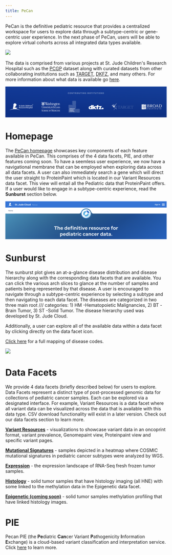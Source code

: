 ```yaml
---
title: PeCan
---
```


PeCan is the definitive pediatric resource that provides a centralized workspace for users to explore data through a subtype-centric or gene-centric user experience. In the next phase of PeCan, users will be able to explore virtual cohorts across all integrated data types available. 

![](./Sunburst_placeholder.png)

The data is comprised from various projects at St. Jude Children's Research Hospital such as the [PCGP](https://www.stjude.cloud/studies/pediatric-cancer-genome-project/) dataset along with curated datasets from other collaborating institutions such as [TARGET](https://ocg.cancer.gov/programs/target), [DKFZ](https://www.dkfz.de/en/index.html), and many others. For more information about what data is available go [here](https://university.stjude.cloud/docs/pecan/data/). 

![](./logos.png)

# Homepage 
The [PeCan homepage](https://pecan.stjude.cloud/home) showcases key components of each feature available in PeCan. This comprises of the 4 data facets, PIE, and other features coming soon. To have a seemless user experience, we now have a navigational membrane that can be employed when exploring data across all data facets. A user can also immediately search a gene which will direct the user straight to ProteinPaint which is located in our Variant Resources data facet. This view will entail all the Pediatric data that ProteinPaint offers. If a user would like to engage in a subtype-centric experience, read the **Sunburst** section below.

![](./definitive_placeholder.png)

# Sunburst
The sunburst plot gives an at-a-glance disease distribution and disease hierarchy along with the corresponding data facets that are available. You can click the various arch slices to glance at the number of samples and patients being represented by that disease. A user is encouraged to navigate through a subtype-centric experience by selecting a subtype and then navigating to each data facet. The diseases are categorized in two three main root /// categories: 1) HM -Hematopoietic Malignancies, 2) BT -Brain Tumor, 3) ST -Solid Tumor. The disease hierarchy used was developed by St. Jude Cloud. 

Additionally, a user can explore all of the available data within a data facet by clicking directly on the data facet icon. 

[Click here](../genomics-platform/requesting-data/about-our-data/#short-disease-code-mapping) for a full mapping of disease codes.

![](./Sunburst_placeholder.png)


# Data Facets
We provide 4 data facets (briefly described below) for users to explore. Data Facets represent a distinct type of post-processed genomic data for collections of pediatric cancer samples. Each can be explored via a designated interface. For example, Variant Resources is a data facet where all variant data can be visualized across the data that is available with this data type. CSV download functionality will exist in a later version. Check out our data facets section to learn more. 

**[Variant Resources](https://university.stjude.cloud/docs/pecan/variant-resources/)** - visualizations to showcase variant data in an oncoprint format, variant prevalence, Genomepaint view, Proteinpaint view and specific variant pages.

**[Mutational Signatures](https://university.stjude.cloud/docs/pecan/mut-sigs/)** - samples depicted in a heatmap where COSMIC mutational signatures in pediatric cancer subtypes were analyzed by WGS. 

**[Expression](https://university.stjude.cloud/docs/pecan/expression/)** - the expression landscape of RNA-Seq fresh frozen tumor samples.

**[Histology](https://university.stjude.cloud/docs/pecan/histology/)** - solid tumor samples that have histology imaging (all HNE) with some linked to the methylation data in the Epigenetic data facet. 

**[Epigenetic (coming soon)](https://university.stjude.cloud/docs/pecan/epigenetic/)** - solid tumor samples methylation profiling that have linked histology images.

# PIE
Pecan PIE (the **Pe**diatric **Can**cer Variant **P**athogenicity **I**nformation **E**xchange) is a cloud-based variant classification and interpretation service. Click [here]() to learn more.